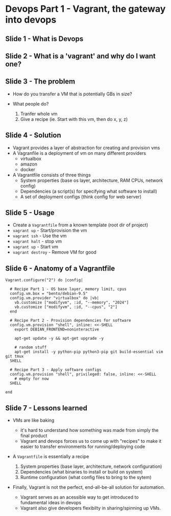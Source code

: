 
# Devops Part 1 - Vagrant, the gateway into devops


## Slide 1 - What is Devops


## Slide 2 - What is a 'vagrant' and why do I want one?


## Slide 3 - The problem
- How do you transfer a VM that is potentially GBs in size?

- What people do?
    1. Tranfer whole vm
    2. Give a recipe (ie. Start with this vm, then do x, y, z)


## Slide 4 - Solution
- Vagrant provides a layer of abstraction for creating and provision vms
- A Vagranfile is a deployment of vm on many different providers
    - virtualbox
    - amazon
    - docker
- A Vagrantfile consists of three things
    - System properties (base os layer, architecture, RAM CPUs, network config)
    - Dependencies (a script(s) for specifying what software to install)
    - A set of deployment configs (think config for web server)

## Slide 5 - Usage
- Create a `Vagrantfile` from a known template (root dir of project)
- `vagrant up` - Start/provision the vm
- `vagrant ssh` - Use the vm
- `vagrant halt` - stop vm
- `vagrant up` - Start vm
- `vagrant destroy` - Remove VM for good 

## Slide 6 - Anatomy of a Vagrantfile
```
Vagrant.configure("2") do |config|

  # Recipe Part 1 - OS base layer, memory limit, cpus
  config.vm.box = "bento/debian-9.5"
  config.vm.provider "virtualbox" do |vb|
    vb.customize ["modifyvm", :id, "--memory", "2024"]
    vb.customize ["modifyvm", :id, "--cpus", "2"]
  end

  # Recipe Part 2 - Provision dependencies for software
  config.vm.provision "shell", inline: <<-SHELL
    export DEBIAN_FRONTEND=noninteractive

    apt-get update -y && apt-get upgrade -y

    # random stuff
    apt-get install -y python-pip python3-pip git build-essential vim git tmux
  SHELL

  # Recipe Part 3 - Apply software configs
  config.vm.provision "shell", privileged: false, inline: <<-SHELL
    # empty for now
  SHELL

end
```

## Slide 7 - Lessons learned
- VMs are like baking
    - it's hard to understand how something was made from simply the final product
    - Vagrant and devops forces us to come up with "recipes" to make it easier to transfer environments for running/deploying code

- A `Vagrantfile` is essentially a recipe
    1. System properties (base layer, architecture, network configuration)
    2. Dependencies (what binaries to install or build on system)
    3. Runtime configuration (what config files to bring to the sytem)

- Finally, Vagrant is not the perfect, end-all-be-all solution for automation.
    - Vagrant serves as an acessible way to get introduced to fundamental 
      ideas in devops
    - Vagrant also give developers flexibilty in sharing/spinning up VMs.
